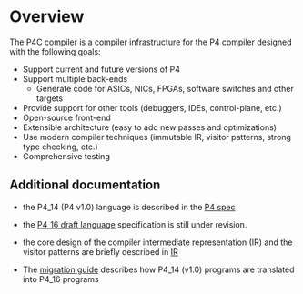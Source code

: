 # Overview

The P4C compiler is a compiler infrastructure for the P4 compiler designed with the following goals:

* Support current and future versions of P4
* Support multiple back-ends
  * Generate code for ASICs, NICs, FPGAs, software switches and other targets
* Provide support for other tools (debuggers, IDEs, control-plane, etc.)
* Open-source front-end
* Extensible architecture (easy to add new passes and optimizations)
* Use modern compiler techniques (immutable IR, visitor patterns, strong type checking, etc.)
* Comprehensive testing

## Additional documentation

* the P4_14 (P4 v1.0) language is described in the [P4 spec](http://p4.org/wp-content/uploads/2015/04/p4-latest.pdf)

* the [P4_16 draft language](http://p4.org/wp-content/uploads/2016/12/P4_16-prerelease-Dec_16.pdf)
  specification is still under revision.

* the core design of the compiler intermediate representation (IR) and
  the visitor patterns are briefly described in [IR](IR.md)

* The [migration guide](migration-guide.pptx) describes how P4_14 (v1.0)
  programs are translated into P4_16 programs
